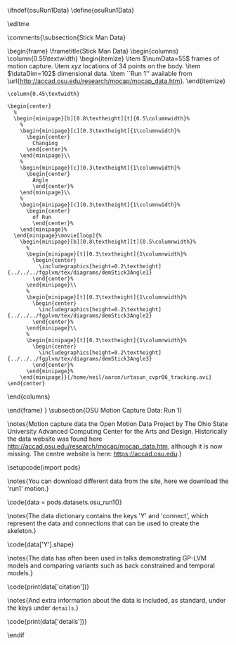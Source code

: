 \ifndef{osuRun1Data}
\define{osuRun1Data}

\editme

\comments{\subsection{Stick Man Data}

\begin{frame}
  \frametitle{Stick Man Data}
  \begin{columns}
    \column{0.55\textwidth}
    \begin{itemize}
    \item $\numData=55$ frames of motion capture.
    \item $xyz$ locations of 34 points on the body.
    \item $\dataDim=102$ dimensional data.
    \item ``Run 1'' available from \url{http://accad.osu.edu/research/mocap/mocap_data.htm}.
    \end{itemize}

    \column{0.45\textwidth}

    \begin{center}
      % 
      \begin{minipage}[b][0.8\textheight][t]{0.5\columnwidth}%
        % 
        \begin{minipage}[c][0.3\textheight]{1\columnwidth}%
          \begin{center}
            Changing
          \end{center}%
        \end{minipage}\\
        % 
        \begin{minipage}[c][0.3\textheight]{1\columnwidth}%
          \begin{center}
            Angle
            \end{center}%
        \end{minipage}\\
        % 
        \begin{minipage}[c][0.3\textheight]{1\columnwidth}%
          \begin{center}
            of Run
            \end{center}%
        \end{minipage}%
      \end{minipage}\movie[loop]{%
        \begin{minipage}[b][0.8\textheight][t]{0.5\columnwidth}%
          % 
          \begin{minipage}[t][0.3\textheight]{1\columnwidth}%
            \begin{center}
              \includegraphics[height=0.2\textheight]{../../../fgplvm/tex/diagrams/demStick3Angle1}
            \end{center}%
          \end{minipage}\\
          % 
          \begin{minipage}[t][0.3\textheight]{1\columnwidth}%
            \begin{center}
              \includegraphics[height=0.2\textheight]{../../../fgplvm/tex/diagrams/demStick3Angle2}
            \end{center}%
          \end{minipage}\\
          % 
          \begin{minipage}[t][0.3\textheight]{1\columnwidth}%
            \begin{center}
              \includegraphics[height=0.2\textheight]{../../../fgplvm/tex/diagrams/demStick3Angle3}
            \end{center}%
          \end{minipage}%
        \end{minipage}}{/home/neil/aaron/urtasun_cvpr06_tracking.avi}
    \end{center}
    
  \end{columns}

\end{frame}
}
\subsection{OSU Motion Capture Data: Run 1}

\notes{Motion capture data the Open Motion Data Project by The Ohio State University Advanced Computing Center for the Arts and Design. Historically the data website was found here <http://accad.osu.edu/research/mocap/mocap_data.htm>, although it is now missing. The centre website is here: <https://accad.osu.edu>.}

\setupcode{import pods}

\notes{You can download different data from the site, here we download the 'run1' motion.}

\code{data = pods.datasets.osu_run1()}

\notes{The data dictionary contains the keys 'Y' and 'connect', which represent the data and connections that can be used to create the skeleton.}

\code{data['Y'].shape}

\notes{The data has often been used in talks demonstrating GP-LVM models and comparing variants such as back constrained and temporal models.}

\code{print(data['citation'])}

\notes{And extra information about the data is included, as standard, under the keys under `details`.}


\code{print(data['details'])}

\endif

